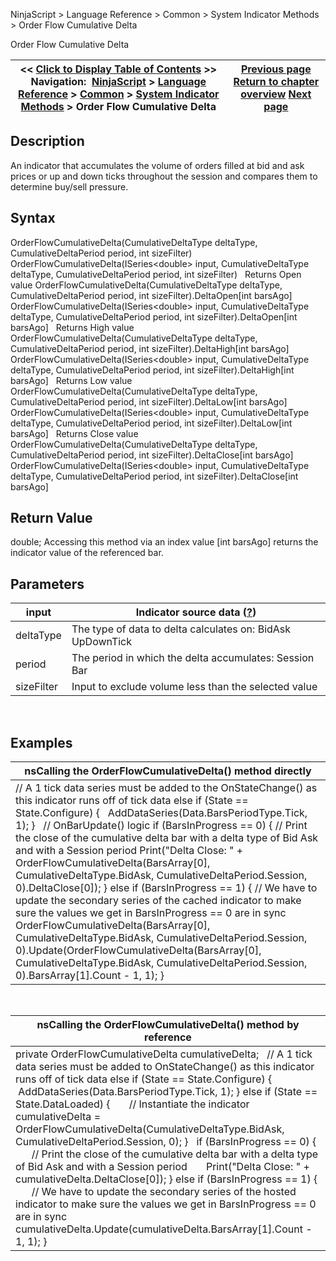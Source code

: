 ﻿
NinjaScript \> Language Reference \> Common \> System Indicator Methods \> Order Flow Cumulative Delta

Order Flow Cumulative Delta

| \<\< [Click to Display Table of Contents](order_flow_cumulative_delta2.md) \>\> **Navigation:**     [NinjaScript](ninjascript-1.md) \> [Language Reference](language_reference_wip-1.md) \> [Common](common-1.md) \> [System Indicator Methods](indicators-1.md) \> Order Flow Cumulative Delta | [Previous page](on_balance_volume_obv-1.md) [Return to chapter overview](indicators-1.md) [Next page](order_flow_volumetric_bars2-1.md) |
| --- | --- |
## Description
An indicator that accumulates the volume of orders filled at bid and ask prices or up and down ticks throughout the session and compares them to determine buy/sell pressure.
 
## Syntax
OrderFlowCumulativeDelta(CumulativeDeltaType deltaType, CumulativeDeltaPeriod period, int sizeFilter)
OrderFlowCumulativeDelta(ISeries\<double\> input, CumulativeDeltaType deltaType, CumulativeDeltaPeriod period, int sizeFilter)
 
Returns Open value
OrderFlowCumulativeDelta(CumulativeDeltaType deltaType, CumulativeDeltaPeriod period, int sizeFilter).DeltaOpen\[int barsAgo]
OrderFlowCumulativeDelta(ISeries\<double\> input, CumulativeDeltaType deltaType, CumulativeDeltaPeriod period, int sizeFilter).DeltaOpen\[int barsAgo]
 
Returns High value
OrderFlowCumulativeDelta(CumulativeDeltaType deltaType, CumulativeDeltaPeriod period, int sizeFilter).DeltaHigh\[int barsAgo]
OrderFlowCumulativeDelta(ISeries\<double\> input, CumulativeDeltaType deltaType, CumulativeDeltaPeriod period, int sizeFilter).DeltaHigh\[int barsAgo]
 
Returns Low value
OrderFlowCumulativeDelta(CumulativeDeltaType deltaType, CumulativeDeltaPeriod period, int sizeFilter).DeltaLow\[int barsAgo]
OrderFlowCumulativeDelta(ISeries\<double\> input, CumulativeDeltaType deltaType, CumulativeDeltaPeriod period, int sizeFilter).DeltaLow\[int barsAgo]
 
Returns Close value
OrderFlowCumulativeDelta(CumulativeDeltaType deltaType, CumulativeDeltaPeriod period, int sizeFilter).DeltaClose\[int barsAgo]
OrderFlowCumulativeDelta(ISeries\<double\> input, CumulativeDeltaType deltaType, CumulativeDeltaPeriod period, int sizeFilter).DeltaClose\[int barsAgo]

## Return Value
double; Accessing this method via an index value \[int barsAgo] returns the indicator value of the referenced bar.

## Parameters

| input | Indicator source data ([?](valid_input_data_for_indicator-1.md)) |
| --- | --- |
| deltaType | The type of data to delta calculates on: BidAsk UpDownTick |
| period | The period in which the delta accumulates: Session Bar |
| sizeFilter | Input to exclude volume less than the selected value |
 
## 
## Examples

| nsCalling the OrderFlowCumulativeDelta() method directly |
| --- |
| // A 1 tick data series must be added to the OnStateChange() as this indicator runs off of tick data else if (State \=\= State.Configure) {    AddDataSeries(Data.BarsPeriodType.Tick, 1); }   // OnBarUpdate() logic if (BarsInProgress \=\= 0) { // Print the close of the cumulative delta bar with a delta type of Bid Ask and with a Session period Print("Delta Close: " \+ OrderFlowCumulativeDelta(BarsArray\[0], CumulativeDeltaType.BidAsk, CumulativeDeltaPeriod.Session, 0).DeltaClose\[0]); } else if (BarsInProgress \=\= 1) { // We have to update the secondary series of the cached indicator to make sure the values we get in BarsInProgress \=\= 0 are in sync OrderFlowCumulativeDelta(BarsArray\[0], CumulativeDeltaType.BidAsk, CumulativeDeltaPeriod.Session, 0).Update(OrderFlowCumulativeDelta(BarsArray\[0], CumulativeDeltaType.BidAsk, CumulativeDeltaPeriod.Session, 0).BarsArray\[1].Count \- 1, 1); } |
 

| nsCalling the OrderFlowCumulativeDelta() method by reference |
| --- |
| private OrderFlowCumulativeDelta cumulativeDelta;   // A 1 tick data series must be added to OnStateChange() as this indicator runs off of tick data else if (State \=\= State.Configure) {  AddDataSeries(Data.BarsPeriodType.Tick, 1); } else if (State \=\= State.DataLoaded) {        // Instantiate the indicator        cumulativeDelta \= OrderFlowCumulativeDelta(CumulativeDeltaType.BidAsk, CumulativeDeltaPeriod.Session, 0\); }   if (BarsInProgress \=\= 0\) {        // Print the close of the cumulative delta bar with a delta type of Bid Ask and with a Session period        Print("Delta Close: " \+ cumulativeDelta.DeltaClose\[0]); } else if (BarsInProgress \=\= 1\) {        // We have to update the secondary series of the hosted indicator to make sure the values we get in BarsInProgress \=\= 0 are in sync        cumulativeDelta.Update(cumulativeDelta.BarsArray\[1].Count \- 1, 1\); } |
